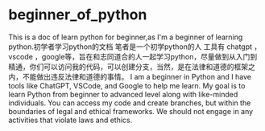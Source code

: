 # beginner_of_python
This is a doc of learn python for beginner,as I'm a beginner of learning python.初学者学习python的文档
笔者是一个初学python的人 工具有 chatgpt ，vscode ，google等，旨在和志同道合的人一起学习python，尽量做到从入门到精通，你们可以访问我的代码，可以创建分支，当然，是在法律和道德的框架之内，不能做出违反法律和道德的事情。
I am a beginner in Python and I have tools like ChatGPT, VSCode, and Google to help me learn. My goal is to learn Python from beginner to advanced level along with like-minded individuals. You can access my code and create branches, but within the boundaries of legal and ethical frameworks. We should not engage in any activities that violate laws and ethics.

